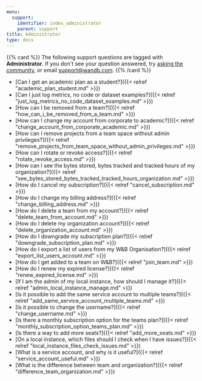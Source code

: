 ```yaml
---
menu:
  support:
    identifier: index_administrator
    parent: support
title: Administrator
type: docs
---
```


{{% card %}}
The following support questions are tagged with <b>Administrator</b>. If you don't see 
your question answered, try [asking the community](https://community.wandb.ai/), 
or email [support@wandb.com](mailto:support@wandb.com).
{{% /card %}}

- [Can I get an academic plan as a student?]({{< relref "academic_plan_student.md" >}})
- [Can I just log metrics, no code or dataset examples?]({{< relref "just_log_metrics_no_code_dataset_examples.md" >}})
- [How can I be removed from a team?]({{< relref "how_can_i_be_removed_from_a_team.md" >}})
- [How can I change my account from corporate to academic?]({{< relref "change_account_from_corporate_academic.md" >}})
- [How can I remove projects from a team space without admin privileges?]({{< relref "remove_projects_from_team_space_without_admin_privileges.md" >}})
- [How can I rotate or revoke access?]({{< relref "rotate_revoke_access.md" >}})
- [How can I see the bytes stored, bytes tracked and tracked hours of my organization?]({{< relref "see_bytes_stored_bytes_tracked_tracked_hours_organization.md" >}})
- [How do I cancel my subscription?]({{< relref "cancel_subscription.md" >}})
- [How do I change my billing address?]({{< relref "change_billing_address.md" >}})
- [How do I delete a team from my account?]({{< relref "delete_team_from_account.md" >}})
- [How do I delete my organization account?]({{< relref "delete_organization_account.md" >}})
- [How do I downgrade my subscription plan?]({{< relref "downgrade_subscription_plan.md" >}})
- [How do I export a list of users from my W&B Organisation?]({{< relref "export_list_users_account.md" >}})
- [How do I get added to a team on W&B?]({{< relref "join_team.md" >}})
- [How do I renew my expired license?]({{< relref "renew_expired_license.md" >}})
- [If I am the admin of my local instance, how should I manage it?]({{< relref "admin_local_instance_manage.md" >}})
- [Is it possible to add the same service account to multiple teams?]({{< relref "add_same_service_account_multiple_teams.md" >}})
- [Is it possible to change the username?]({{< relref "change_username.md" >}})
- [Is there a monthly subscription option for the teams plan?]({{< relref "monthly_subscription_option_teams_plan.md" >}})
- [Is there a way to add more seats?]({{< relref "add_more_seats.md" >}})
- [On a local instance, which files should I check when I have issues?]({{< relref "local_instance_files_check_issues.md" >}})
- [What is a service account, and why is it useful?]({{< relref "service_account_useful.md" >}})
- [What is the difference between team and organization?]({{< relref "difference_team_organization.md" >}})